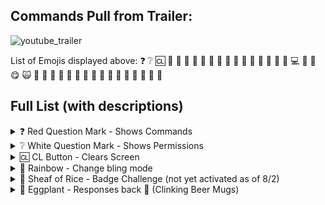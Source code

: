 ## Commands Pull from Trailer:
![youtube_trailer](https://github.com/securepadawan/ANDnXOR/assets/66234098/82a94e80-fe8e-4cf2-b60c-1646e9e5c52b)

List of Emojis displayed above:
❓	❔	🆑	🌈	🌾	🍆	🍎	🍖	🍘	🍜
🍟	🍧	🍰	🍶	🍾	🏥	💌	💩	💻	📜
🔪	😋	🙀	🚩	🤖	🥃	🥓	🥔	🥕	🥙
🥜	🥣	🥧	🥩	🦆	🧀	🧁	🧠	🧮

## Full List (with descriptions)
<details>
<summary>❓ Red Question Mark - Shows Commands</summary>

![red_question](https://github.com/securepadawan/ANDnXOR/assets/66234098/5bc4aa01-a7e9-4fd8-aad1-920910293f93)

</details>

<details>
<summary>❔ White Question Mark - Shows Permissions</summary>

![white_question](https://github.com/securepadawan/ANDnXOR/assets/66234098/f4f3bb17-030e-4e1d-8c63-0f7132d738de)
  
</details>

<details>
<summary>🆑 CL Button - Clears Screen</summary>
</details>

<details>
<summary>🌈 Rainbow - Change bling mode</summary>

![rainbow](https://github.com/securepadawan/ANDnXOR/assets/66234098/821a5ce2-804d-4ca3-b3b0-9b85934498cb)
  
</details>

<details>
<summary>🌾 Sheaf of Rice - Badge Challenge (not yet activated as of 8/2)</summary>

![rice](https://github.com/securepadawan/ANDnXOR/assets/66234098/93668b9b-e213-4312-9dbb-df4bfce3bef3)
  
</details>

<details>
<summary>🍆 Eggplant - Responses back 🍻 (Clinking Beer Mugs)</summary>

![eggplant](https://github.com/securepadawan/ANDnXOR/assets/66234098/fd6752bf-38e0-482f-81cb-bfe6e00d4d6d)

</details>













